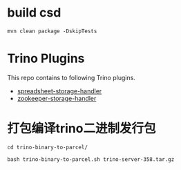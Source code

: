 # build csd
```aspectj
mvn clean package -DskipTests
```

# Trino Plugins

This repo contains to following Trino plugins.

 - [spreadsheet-storage-handler](https://github.com/fortitudetec/trino-plugins/tree/master/spreadsheet-storage-handler "spreadsheet-storage-handler")
 - [zookeeper-storage-handler](https://github.com/fortitudetec/trino-plugins/tree/master/zookeeper-storage-handler "zookeeper-storage-handler")


# 打包编译trino二进制发行包
```shell script
cd trino-binary-to-parcel/

bash trino-binary-to-parcel.sh trino-server-358.tar.gz
```